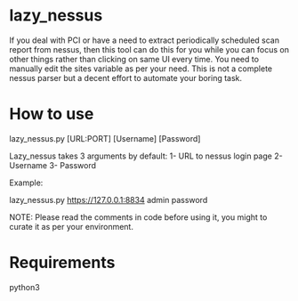 # lazy_nessus
If you deal with PCI or have a need to extract periodically scheduled scan report from nessus, then this tool can do this for you while you can focus on other things rather than clicking on same UI every time. You need to manually edit the sites variable as per your need. This is not a complete nessus parser but a decent effort to automate your boring task.


# How to use
lazy_nessus.py [URL:PORT] [Username] [Password]

Lazy_nessus takes 3 arguments by default:
1- URL to nessus login page
2- Username 
3- Password 

Example:

lazy_nessus.py https://127.0.0.1:8834 admin password

NOTE: Please read the comments in code before using it, you might to curate it as per your environment.
# Requirements
python3
